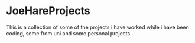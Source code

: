 # JoeHareProjects
This is a collection of some of the projects i have worked while i have been coding, some from uni and some personal projects.
